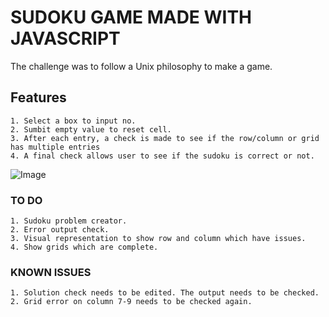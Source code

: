 # SUDOKU GAME MADE WITH JAVASCRIPT

The challenge was to follow a Unix philosophy to make a game.

## Features
```
1. Select a box to input no. 
2. Sumbit empty value to reset cell.
3. After each entry, a check is made to see if the row/column or grid has multiple entries
4. A final check allows user to see if the sudoku is correct or not.
```

![Image](https://i.imgur.com/GZvTAxB.png)

### TO DO
```
1. Sudoku problem creator.
2. Error output check.
3. Visual representation to show row and column which have issues.
4. Show grids which are complete.
```

### KNOWN ISSUES
```
1. Solution check needs to be edited. The output needs to be checked. 
2. Grid error on column 7-9 needs to be checked again.
```